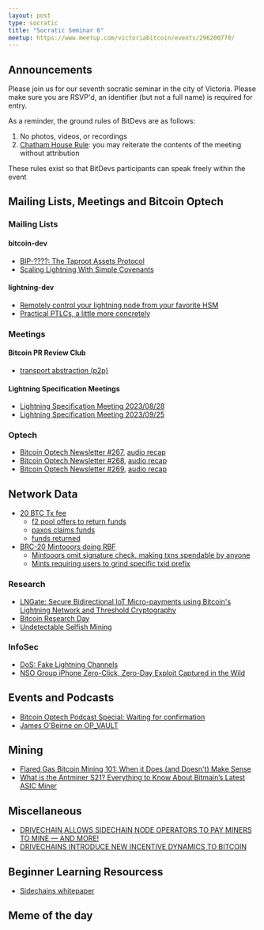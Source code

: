 ```yaml
---
layout: post
type: socratic
title: "Socratic Seminar 6"
meetup: https://www.meetup.com/victoriabitcoin/events/296200770/
---
```

## Announcements
Please join us for our seventh socratic seminar in the city of Victoria. Please make sure you are RSVP'd, an identifier (but not a full name) is required for entry.

As a reminder, the ground rules of BitDevs are as follows:
1. No photos, videos, or recordings
2. [Chatham House Rule](https://en.wikipedia.org/wiki/Chatham_House_Rule): you may reiterate the contents of the meeting without attribution

These rules exist so that BitDevs participants can speak freely within the event
## Mailing Lists, Meetings and Bitcoin Optech

### Mailing Lists
#### bitcoin-dev
- [BIP-????: The Taproot Assets Protocol](https://lists.linuxfoundation.org/pipermail/bitcoin-dev/2023-September/021938.html)
- [Scaling Lightning With Simple Covenants](https://lists.linuxfoundation.org/pipermail/bitcoin-dev/2023-September/021941.html)
#### lightning-dev
- [Remotely control your lightning node from your favorite HSM](https://lists.linuxfoundation.org/pipermail/lightning-dev/2023-September/004084.html)
- [Practical PTLCs, a little more concretely](https://lists.linuxfoundation.org/pipermail/lightning-dev/2023-September/004088.html)

### Meetings

#### Bitcoin PR Review Club
- [transport abstraction (p2p)](https://bitcoincore.reviews/28165)

#### Lightning Specification Meetings
- [Lightning Specification Meeting 2023/08/28](https://github.com/lightning/bolts/issues/1103)
- [Lightning Specification Meeting 2023/09/25](https://github.com/lightning/bolts/issues/1114)

### Optech
- [Bitcoin Optech Newsletter #267](https://bitcoinops.org/en/newsletters/2023/09/06/), [audio recap](https://bitcoinops.org/en/podcast/2023/09/07/)
- [Bitcoin Optech Newsletter #268](https://bitcoinops.org/en/newsletters/2023/09/13/), [audio recap](https://bitcoinops.org/en/podcast/2023/09/14/)
- [Bitcoin Optech Newsletter #269](https://bitcoinops.org/en/newsletters/2023/09/20/), [audio recap](https://bitcoinops.org/en/podcast/2023/09/21/)

## Network Data
- [20 BTC Tx fee](https://mempool.space/tx/d5392d474b4c436e1c9d1f4ff4be5f5f9bb0eb2e26b61d2781751474b7e870fd)
    - [f2 pool offers to return funds](https://twitter.com/satofishi/status/1701042302238724512)
    - [paxos claims funds](https://bitcoinmagazine.com/markets/paypal-reportedly-overpaid-510750-in-the-largest-usd-bitcoin-transaction-fee-ever-)
    - [funds returned](https://mempool.space/tx/1b9adb2878fce5cd1b6a11a011e3965f904829228d57cf90ca6731cd501890c6)
- [BRC-20 Mintooors doing RBF](https://twitter.com/mononautical/status/1699440451118313955)
    - [Mintooors omit signature check, making txns spendable by anyone](https://twitter.com/mononautical/status/1705457795745595570)
    - [Mints requiring users to grind specific txid prefix](https://twitter.com/mononautical/status/1705643867955958265)
### Research
- [LNGate: Secure Bidirectional IoT Micro-payments using Bitcoin's Lightning Network and Threshold Cryptography](https://arxiv.org/abs/2206.02248)
- [Bitcoin Research Day](https://www.brd23.com)
- [Undetectable Selfish Mining](https://arxiv.org/abs/2309.06847v1)

### InfoSec
- [DoS: Fake Lightning Channels](https://morehouse.github.io/lightning/fake-channel-dos/)
- [NSO Group iPhone Zero-Click, Zero-Day Exploit Captured in the Wild](https://citizenlab.ca/2023/09/blastpass-nso-group-iphone-zero-click-zero-day-exploit-captured-in-the-wild/)

## Events and Podcasts
- [Bitcoin Optech Podcast Special: Waiting for confirmation](https://bitcoinops.org/en/podcast/2023/09/waiting-for-confirmation/)
- [James O'Beirne on OP_VAULT](https://brink.dev/blog/2023/08/23/eng-call-opvault/)

## Mining
- [Flared Gas Bitcoin Mining 101: When it Does (and Doesn't) Make Sense](https://hashrateindex.com/blog/flared-gas-bitcoin-mining-101/)
- [What is the Antminer S21? Everything to Know About Bitmain’s Latest ASIC Miner](https://hashrateindex.com/blog/what-is-the-antminer-s21-everything-to-know-about-bitmains-latest-asic-miner/)

## Miscellaneous
- [DRIVECHAIN ALLOWS SIDECHAIN NODE OPERATORS TO PAY MINERS TO MINE — AND MORE!](https://bitcoinmagazine.com/technical/drivechains-allow-sidechain-node-miners)
- [DRIVECHAINS INTRODUCE NEW INCENTIVE DYNAMICS TO BITCOIN](https://bitcoinmagazine.com/technical/drivechains-introduce-new-incentive-dynamics-to-bitcoin)

## Beginner Learning Resourcess
- [Sidechains whitepaper](https://blockstream.com/sidechains.pdf)

## Meme of the day
